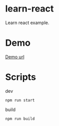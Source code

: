# learn-react
Learn react example.

# Demo
[Demo url](https://nevenleung.github.io/learn-react/)

# Scripts

dev

```
npm run start
```

build

```
npm run build
```
